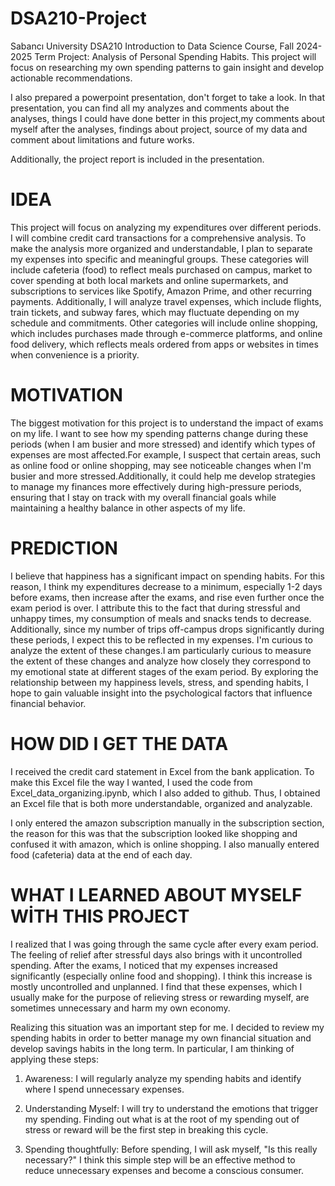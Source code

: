 # DSA210-Project
Sabancı University DSA210 Introduction to Data Science Course, Fall 2024-2025 Term Project: Analysis of Personal Spending Habits. This project will focus on researching my own spending patterns to gain insight and develop actionable recommendations.

I also prepared a powerpoint presentation, don't forget to take a look. In that presentation, you can find all my analyzes and comments about the analyses, things I could have done better in this project,my comments about myself after the analyses, findings about project, source of my data and comment about limitations and future works. 

Additionally, the project report is included in the presentation.

# IDEA
This project will focus on analyzing my expenditures over different periods. I will combine credit card transactions for a comprehensive analysis. To make the analysis more organized and understandable, I plan to separate my expenses into specific and meaningful groups. These categories will include cafeteria (food) to reflect meals purchased on campus, market to cover spending at both local markets and online supermarkets, and subscriptions to services like Spotify, Amazon Prime, and other recurring payments. Additionally, I will analyze travel expenses, which include flights, train tickets, and subway fares, which may fluctuate depending on my schedule and commitments. Other categories will include online shopping, which includes purchases made through e-commerce platforms, and online food delivery, which reflects meals ordered from apps or websites in times when convenience is a priority.
# MOTIVATION
The biggest motivation for this project is to understand the impact of exams on my life. I want to see how my spending patterns change during these periods (when I am busier and more stressed) and identify which types of expenses are most affected.For example, I suspect that certain areas, such as online food or online shopping, may see noticeable changes when I'm busier and more stressed.Additionally, it could help me develop strategies to manage my finances more effectively during high-pressure periods, ensuring that I stay on track with my overall financial goals while maintaining a healthy balance in other aspects of my life.

# PREDICTION
I believe that happiness has a significant impact on spending habits. For this reason, I think my expenditures decrease to a minimum, especially 1-2 days before exams, then increase after the exams, and rise even further once the exam period is over. I attribute this to the fact that during stressful and unhappy times, my consumption of meals and snacks tends to decrease. Additionally, since my number of trips off-campus drops significantly during these periods, I expect this to be reflected in my expenses. I'm curious to analyze the extent of these changes.I am particularly curious to measure the extent of these changes and analyze how closely they correspond to my emotional state at different stages of the exam period. By exploring the relationship between my happiness levels, stress, and spending habits, I hope to gain valuable insight into the psychological factors that influence financial behavior.

# HOW DID I GET THE DATA
I received the credit card statement in Excel from the bank application. To make this Excel file the way I wanted, I used the code from Excel_data_organizing.ipynb, which I also added to github. Thus, I obtained an Excel file that is both more understandable, organized and analyzable.

I only entered the amazon subscription manually in the subscription section, the reason for this was that the subscription looked like shopping and confused it with amazon, which is online shopping. I also manually entered food (cafeteria) data at the end of each day.

# WHAT I LEARNED ABOUT MYSELF WİTH THIS PROJECT

I realized that I was going through the same cycle after every exam period. The feeling of relief after stressful days also brings with it uncontrolled spending. After the exams, I noticed that my expenses increased significantly (especially online food and shopping). I think this increase is mostly uncontrolled and unplanned. I find that these expenses, which I usually make for the purpose of relieving stress or rewarding myself, are sometimes unnecessary and harm my own economy.

Realizing this situation was an important step for me. I decided to review my spending habits in order to better manage my own financial situation and develop savings habits in the long term. In particular, I am thinking of applying these steps:

1. Awareness: I will regularly analyze my spending habits and identify where I spend unnecessary expenses.

2. Understanding Myself: I will try to understand the emotions that trigger my spending. Finding out what is at the root of my spending out of stress or reward will be the first step in breaking this cycle.

3. Spending thoughtfully: Before spending, I will ask myself, "Is this really necessary?" I think this simple step will be an effective method to reduce unnecessary expenses and become a conscious consumer.

